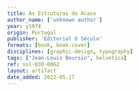 ```yaml
---
title: As Estruturas do Acaso
author_name: ['unknown author']
year: y1974
origin: Portugal
publisher: 'Editorial O Século'
formats: [book, book-cover]
disciplines: [graphic-design, typography]
tags: ["Jean-Louis Boursin", helvetica]
ref: sol-030-0062
layout: artifact
date_added: 2022-05-17
---
```

